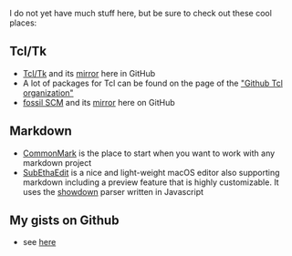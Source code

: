 I do not yet have much stuff here, but be sure to check out these cool places:

## Tcl/Tk
- [Tcl/Tk](https://www.tcl-lang.org) and its [mirror](https://github.com/tcltk/tcl) here in GitHub
- A lot of packages for Tcl can be found on the page of the ["Github Tcl organization"](https://github.com/tcltk)
- [fossil SCM](https://fossil-scm.org) and its [mirror](https://github.com/drhsqlite/fossil-mirror) here on GitHub

## Markdown
- [CommonMark](https://github.com/commonmark) is the place to start when you want to work with any markdown project
- [SubEthaEdit](https://github.com/subethaedit) is a nice and light-weight macOS editor also supporting markdown including a preview feature that is highly customizable. It uses the [showdown](https://github.com/showdownjs/showdown) parser written in Javascript

## My gists on Github
- see [here](https://gist.github.com/torstenberg)
